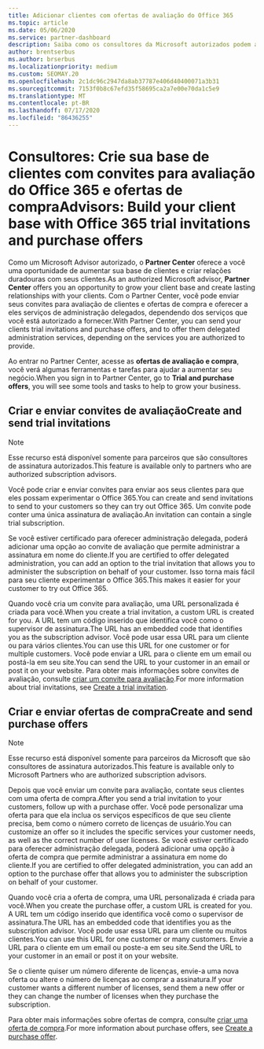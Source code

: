 ```yaml
---
title: Adicionar clientes com ofertas de avaliação do Office 365
ms.topic: article
ms.date: 05/06/2020
ms.service: partner-dashboard
description: Saiba como os consultores da Microsoft autorizados podem aumentar suas assinaturas do Office 365. Crie e envie convites para avaliação do Office 365 e ofertas de compra para clientes.
author: brentserbus
ms.author: brserbus
ms.localizationpriority: medium
ms.custom: SEOMAY.20
ms.openlocfilehash: 2c1dc96c2947da8ab37787e406d40400071a3b31
ms.sourcegitcommit: 7153f0b8c67efd35f58695ca2a7e00e70da1c5e9
ms.translationtype: MT
ms.contentlocale: pt-BR
ms.lasthandoff: 07/17/2020
ms.locfileid: "86436255"
---
```

# <a name="advisors-build-your-client-base-with-office-365-trial-invitations-and-purchase-offers"></a><span data-ttu-id="7ed36-104">Consultores: Crie sua base de clientes com convites para avaliação do Office 365 e ofertas de compra</span><span class="sxs-lookup"><span data-stu-id="7ed36-104">Advisors: Build your client base with Office 365 trial invitations and purchase offers</span></span>

<span data-ttu-id="7ed36-105">Como um Microsoft Advisor autorizado, o **Partner Center** oferece a você uma oportunidade de aumentar sua base de clientes e criar relações duradouras com seus clientes.</span><span class="sxs-lookup"><span data-stu-id="7ed36-105">As an authorized Microsoft advisor, **Partner Center** offers you an opportunity to grow your client base and create lasting relationships with your clients.</span></span> <span data-ttu-id="7ed36-106">Com o Partner Center, você pode enviar seus convites para avaliação de clientes e ofertas de compra e oferecer a eles serviços de administração delegados, dependendo dos serviços que você está autorizado a fornecer.</span><span class="sxs-lookup"><span data-stu-id="7ed36-106">With Partner Center, you can send your clients trial invitations and purchase offers, and to offer them delegated administration services, depending on the services you are authorized to provide.</span></span>

<span data-ttu-id="7ed36-107">Ao entrar no Partner Center, acesse as **ofertas de avaliação e compra**, você verá algumas ferramentas e tarefas para ajudar a aumentar seu negócio.</span><span class="sxs-lookup"><span data-stu-id="7ed36-107">When you sign in to Partner Center, go to **Trial and purchase offers**, you will see some tools and tasks to help to grow your business.</span></span>

## <a name="create-and-send-trial-invitations"></a><span data-ttu-id="7ed36-108">Criar e enviar convites de avaliação</span><span class="sxs-lookup"><span data-stu-id="7ed36-108">Create and send trial invitations</span></span>

> [!NOTE]
> <span data-ttu-id="7ed36-109">Esse recurso está disponível somente para parceiros que são consultores de assinatura autorizados.</span><span class="sxs-lookup"><span data-stu-id="7ed36-109">This feature is available only to partners who are authorized subscription advisors.</span></span>

<span data-ttu-id="7ed36-110">Você pode criar e enviar convites para enviar aos seus clientes para que eles possam experimentar o Office 365.</span><span class="sxs-lookup"><span data-stu-id="7ed36-110">You can create and send invitations to send to your customers so they can try out Office 365.</span></span> <span data-ttu-id="7ed36-111">Um convite pode conter uma única assinatura de avaliação.</span><span class="sxs-lookup"><span data-stu-id="7ed36-111">An invitation can contain a single trial subscription.</span></span>

<span data-ttu-id="7ed36-112">Se você estiver certificado para oferecer administração delegada, poderá adicionar uma opção ao convite de avaliação que permite administrar a assinatura em nome do cliente.</span><span class="sxs-lookup"><span data-stu-id="7ed36-112">If you are certified to offer delegated administration, you can add an option to the trial invitation that allows you to administer the subscription on behalf of your customer.</span></span> <span data-ttu-id="7ed36-113">Isso torna mais fácil para seu cliente experimentar o Office 365.</span><span class="sxs-lookup"><span data-stu-id="7ed36-113">This makes it easier for your customer to try out Office 365.</span></span>

<span data-ttu-id="7ed36-114">Quando você cria um convite para avaliação, uma URL personalizada é criada para você.</span><span class="sxs-lookup"><span data-stu-id="7ed36-114">When you create a trial invitation, a custom URL is created for you.</span></span> <span data-ttu-id="7ed36-115">A URL tem um código inserido que identifica você como o supervisor de assinatura.</span><span class="sxs-lookup"><span data-stu-id="7ed36-115">The URL has an embedded code that identifies you as the subscription advisor.</span></span> <span data-ttu-id="7ed36-116">Você pode usar essa URL para um cliente ou para vários clientes.</span><span class="sxs-lookup"><span data-stu-id="7ed36-116">You can use this URL for one customer or for multiple customers.</span></span> <span data-ttu-id="7ed36-117">Você pode enviar a URL para o cliente em um email ou postá-la em seu site.</span><span class="sxs-lookup"><span data-stu-id="7ed36-117">You can send the URL to your customer in an email or post it on your website.</span></span>
<span data-ttu-id="7ed36-118">Para obter mais informações sobre convites de avaliação, consulte [criar um convite para avaliação](advisors-create-a-trial-invitation.md).</span><span class="sxs-lookup"><span data-stu-id="7ed36-118">For more information about trial invitations, see [Create a trial invitation](advisors-create-a-trial-invitation.md).</span></span>

## <a name="create-and-send-purchase-offers"></a><span data-ttu-id="7ed36-119">Criar e enviar ofertas de compra</span><span class="sxs-lookup"><span data-stu-id="7ed36-119">Create and send purchase offers</span></span>

> [!NOTE]
> <span data-ttu-id="7ed36-120">Esse recurso está disponível somente para parceiros da Microsoft que são consultores de assinatura autorizados.</span><span class="sxs-lookup"><span data-stu-id="7ed36-120">This feature is available only to Microsoft Partners who are authorized subscription advisors.</span></span>

<span data-ttu-id="7ed36-121">Depois que você enviar um convite para avaliação, contate seus clientes com uma oferta de compra.</span><span class="sxs-lookup"><span data-stu-id="7ed36-121">After you send a trial invitation to your customers, follow up with a purchase offer.</span></span> <span data-ttu-id="7ed36-122">Você pode personalizar uma oferta para que ela inclua os serviços específicos de que seu cliente precisa, bem como o número correto de licenças de usuário.</span><span class="sxs-lookup"><span data-stu-id="7ed36-122">You can customize an offer so it includes the specific services your customer needs, as well as the correct number of user licenses.</span></span> <span data-ttu-id="7ed36-123">Se você estiver certificado para oferecer administração delegada, poderá adicionar uma opção à oferta de compra que permite administrar a assinatura em nome do cliente.</span><span class="sxs-lookup"><span data-stu-id="7ed36-123">If you are certified to offer delegated administration, you can add an option to the purchase offer that allows you to administer the subscription on behalf of your customer.</span></span>

<span data-ttu-id="7ed36-124">Quando você cria a oferta de compra, uma URL personalizada é criada para você.</span><span class="sxs-lookup"><span data-stu-id="7ed36-124">When you create the purchase offer, a custom URL is created for you.</span></span> <span data-ttu-id="7ed36-125">A URL tem um código inserido que identifica você como o supervisor de assinatura.</span><span class="sxs-lookup"><span data-stu-id="7ed36-125">The URL has an embedded code that identifies you as the subscription advisor.</span></span> <span data-ttu-id="7ed36-126">Você pode usar essa URL para um cliente ou muitos clientes.</span><span class="sxs-lookup"><span data-stu-id="7ed36-126">You can use this URL for one customer or many customers.</span></span> <span data-ttu-id="7ed36-127">Envie a URL para o cliente em um email ou poste-a em seu site.</span><span class="sxs-lookup"><span data-stu-id="7ed36-127">Send the URL to your customer in an email or post it on your website.</span></span>

<span data-ttu-id="7ed36-128">Se o cliente quiser um número diferente de licenças, envie-a uma nova oferta ou altere o número de licenças ao comprar a assinatura.</span><span class="sxs-lookup"><span data-stu-id="7ed36-128">If your customer wants a different number of licenses, send them a new offer or they can change the number of licenses when they purchase the subscription.</span></span>

<span data-ttu-id="7ed36-129">Para obter mais informações sobre ofertas de compra, consulte [criar uma oferta de compra](advisor-create-a-purchase-offer.md).</span><span class="sxs-lookup"><span data-stu-id="7ed36-129">For more information about purchase offers, see [Create a purchase offer](advisor-create-a-purchase-offer.md).</span></span>
